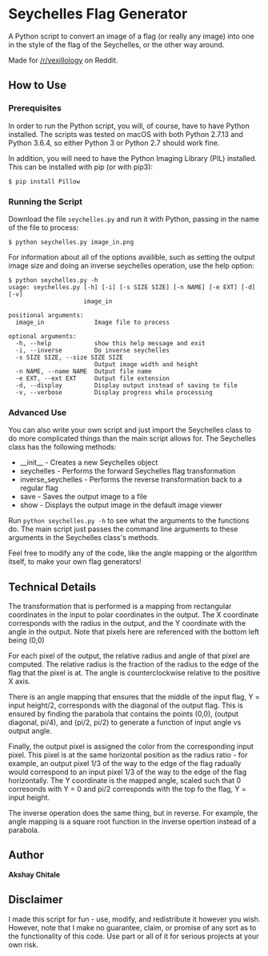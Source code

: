 # Seychelles Flag Generator

A Python script to convert an image of a flag (or really any image) into one in the style of the flag of the Seychelles, or the other way around.

Made for [/r/vexillology](https://www.reddit.com/r/vexillology/) on Reddit.

## How to Use

### Prerequisites

In order to run the Python script, you will, of course, have to have Python installed. The scripts was tested on macOS with both Python 2.7.13 and Python 3.6.4, so either Python 3 or Python 2.7 should work fine.

In addition, you will need to have the Python Imaging Library (PIL) installed. This can be installed with pip (or with pip3):

```
$ pip install Pillow
```

### Running the Script

Download the file `seychelles.py` and run it with Python, passing in the name of the file to process:

```
$ python seychelles.py image_in.png
```

For information about all of the options availible, such as setting the output image size and doing an inverse seychelles operation, use the help option:

```
$ python seychelles.py -h
usage: seychelles.py [-h] [-i] [-s SIZE SIZE] [-n NAME] [-e EXT] [-d] [-v]
                     image_in

positional arguments:
  image_in              Image file to process

optional arguments:
  -h, --help            show this help message and exit
  -i, --inverse         Do inverse seychelles
  -s SIZE SIZE, --size SIZE SIZE
                        Output image width and height
  -n NAME, --name NAME  Output file name
  -e EXT, --ext EXT     Output file extension
  -d, --display         Display output instead of saving to file
  -v, --verbose         Display progress while processing
```

### Advanced Use

You can also write your own script and just import the Seychelles class to do more complicated things than the main script allows for. The Seychelles class has the following methods:

* \_\_init\_\_ - Creates a new Seychelles object
* seychelles - Performs the forward Seychelles flag transformation
* inverse_seychelles - Performs the reverse transformation back to a regular flag
* save - Saves the output image to a file
* show - Displays the output image in the default image viewer

Run `python seychelles.py -h` to see what the arguments to the functions do. The main script just passes the command line arguments to these arguments in the Seychelles class's methods.

Feel free to modify any of the code, like the angle mapping or the algorithm itself, to make your own flag generators!

## Technical Details

The transformation that is performed is a mapping from rectangular coordinates in the input to polar coordinates in the output. The X coordinate corresponds with the radius in the output, and the Y coordinate with the angle in the output. Note that pixels here are referenced with the bottom left being (0,0)

For each pixel of the output, the relative radius and angle of that pixel are computed. The relative radius is the fraction of the radius to the edge of the flag that the pixel is at. The angle is counterclockwise relative to the positive X axis.

There is an angle mapping that ensures that the middle of the input flag, Y = input height/2, corresponds with the diagonal of the output flag. This is ensured by finding the parabola that contains the points (0,0), (output diagonal, pi/4), and (pi/2, pi/2) to generate a function of input angle vs output angle.

Finally, the output pixel is assigned the color from the corresponding input pixel. This pixel is at the same horizontal position as the radius ratio - for example, an output pixel 1/3 of the way to the edge of the flag radually would correspond to an input pixel 1/3 of the way to the edge of the flag horizontally. The Y coordinate is the mapped angle, scaled such that 0 corresonds with Y = 0 and pi/2 corresponds with the top fo the flag, Y = input height.

The inverse operation does the same thing, but in reverse. For example, the angle mapping is a square root function in the inverse opertion instead of a parabola.

## Author

**Akshay Chitale**

## Disclaimer

I made this script for fun - use, modify, and redistribute it however you wish. However, note that I make no guarantee, claim, or promise of any sort as to the functionality of this code. Use part or all of it for serious projects at your own risk.
